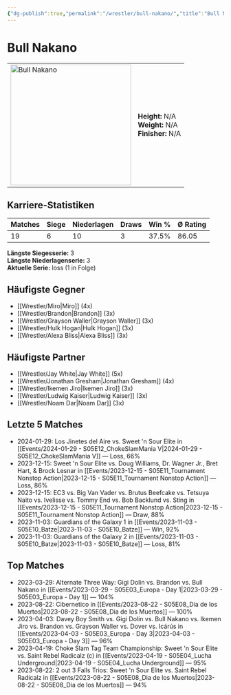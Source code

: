 ```yaml
---
{"dg-publish":true,"permalink":"/wrestler/bull-nakano/","title":"Bull Nakano","tags":["wrestler"],"noteIcon":""}
---
```



# Bull Nakano

<table>
        <tr>
        <td><img src="https://github.com/CptSpaulding1980/choke-slam-wrestling/releases/download/images/Bull_Nakano.png" width="280" alt="Bull Nakano"></td>
        <td>
        <b>Height:</b> N/A<br>
        <b>Weight:</b> N/A<br>
        <b>Finisher:</b> N/A<br>
        </td>
        </tr>
        </table>
        

## Karriere-Statistiken

| Matches | Siege | Niederlagen | Draws | Win % | Ø Rating |
|---------|-------|-------------|-------|-------|-----------|
| 19 | 6 | 10 | 3 | 37.5% | 86.05 |

**Längste Siegesserie:** 3<br>**Längste Niederlagenserie:** 3<br>**Aktuelle Serie:** loss (1 in Folge)


## Häufigste Gegner
- [[Wrestler/Miro\|Miro]] (4x)
- [[Wrestler/Brandon\|Brandon]] (3x)
- [[Wrestler/Grayson Waller\|Grayson Waller]] (3x)
- [[Wrestler/Hulk Hogan\|Hulk Hogan]] (3x)
- [[Wrestler/Alexa Bliss\|Alexa Bliss]] (3x)

## Häufigste Partner
- [[Wrestler/Jay White\|Jay White]] (5x)
- [[Wrestler/Jonathan Gresham\|Jonathan Gresham]] (4x)
- [[Wrestler/Ikemen Jiro\|Ikemen Jiro]] (3x)
- [[Wrestler/Ludwig Kaiser\|Ludwig Kaiser]] (3x)
- [[Wrestler/Noam Dar\|Noam Dar]] (3x)

## Letzte 5 Matches
- 2024-01-29: Los Jinetes del Aire vs. Sweet 'n Sour Elite in [[Events/2024-01-29 - S05E12_ChokeSlamMania V\|2024-01-29 - S05E12_ChokeSlamMania V]] — Loss, 66%
- 2023-12-15: Sweet 'n Sour Elite vs. Doug Williams, Dr. Wagner Jr., Bret Hart, & Brock Lesnar in [[Events/2023-12-15 - S05E11_Tournament Nonstop Action\|2023-12-15 - S05E11_Tournament Nonstop Action]] — Loss, 86%
- 2023-12-15: EC3 vs. Big Van Vader vs. Brutus Beefcake vs. Tetsuya Naito vs. Ivelisse vs. Tommy End vs. Bob Backlund vs. Sting in [[Events/2023-12-15 - S05E11_Tournament Nonstop Action\|2023-12-15 - S05E11_Tournament Nonstop Action]] — Draw, 88%
- 2023-11-03: Guardians of the Galaxy 1 in [[Events/2023-11-03 - S05E10_Batze\|2023-11-03 - S05E10_Batze]] — Win, 92%
- 2023-11-03: Guardians of the Galaxy 2 in [[Events/2023-11-03 - S05E10_Batze\|2023-11-03 - S05E10_Batze]] — Loss, 81%

## Top Matches
- 2023-03-29: Alternate Three Way: Gigi Dolin vs. Brandon vs. Bull Nakano in [[Events/2023-03-29 - S05E03_Europa - Day 1\|2023-03-29 - S05E03_Europa - Day 1]] — 104%
- 2023-08-22: Cibernetico in [[Events/2023-08-22 - S05E08_Dia de los Muertos\|2023-08-22 - S05E08_Dia de los Muertos]] — 100%
- 2023-04-03: Davey Boy Smith vs. Gigi Dolin vs. Bull Nakano vs. Ikemen Jiro vs. Brandon vs. Grayson Waller vs. Dover  vs. Icárús  in [[Events/2023-04-03 - S05E03_Europa - Day 3\|2023-04-03 - S05E03_Europa - Day 3]] — 96%
- 2023-04-19: Choke Slam Tag Team Championship: Sweet 'n Sour Elite vs. Saint Rebel Radicalz (c) in [[Events/2023-04-19 - S05E04_Lucha Underground\|2023-04-19 - S05E04_Lucha Underground]] — 95%
- 2023-08-22: 2 out 3 Falls Trios: Sweet 'n Sour Elite vs. Saint Rebel Radicalz in [[Events/2023-08-22 - S05E08_Dia de los Muertos\|2023-08-22 - S05E08_Dia de los Muertos]] — 94%
